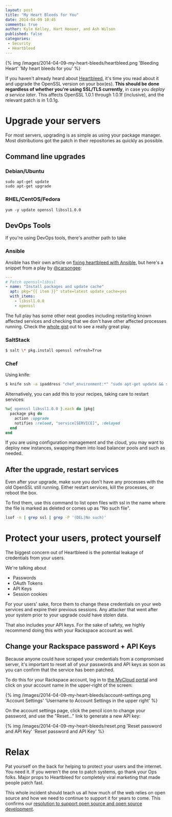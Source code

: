 ```yaml
---
layout: post
title: "My Heart Bleeds for You"
date: 2014-04-09 10:45
comments: true
author: Kyle Kelley, Hart Hoover, and Ash Wilson
published: false
categories:
 - Security
 - Heartbleed
---
```


{% img /images/2014-04-09-my-heart-bleeds/heartbleed.png 'Bleeding Heart' 'My heart bleeds for you' %}

If you haven't already heard about [Heartbleed](http://heartbleed.com/), it's time you read about it and upgrade the OpenSSL version on your box(es). **This should be done regardless of whether you're using SSL/TLS currently**, in case you *deploy a service later*. This affects OpenSSL 1.0.1 through 1.0.1f (inclusive), and the relevant patch is in 1.0.1g.

# Upgrade your servers

For most servers, upgrading is as simple as using your package manager. Most distributions got the patch in their repositories as quickly as possible.

## Command line upgrades

### Debian/Ubuntu
```
sudo apt-get update
sudo apt-get upgrade
```

### RHEL/CentOS/Fedora
```
yum -y update openssl libssl1.0.0
```

## DevOps Tools

If you're using DevOps tools, there's another path to take

### Ansible

Ansible has their own article on [fixing heartbleed with Ansible](http://www.ansible.com/blog/fixing-heartbleed-with-ansible), but here's a snippet from a play by [@carsongee](https://github.com/carsongee):

```yaml
---
# Patch openssl+libssl
- name: "Install packages and update cache"
  apt: pkg="{{ item }}" state=latest update_cache=yes
  with_items:
    - libssl1.0.0
    - openssl
```

The full play has some other neat goodies including restarting known affected services and checking that we don't have other affected processes running. Check the [whole gist](https://gist.github.com/carsongee/10137729) out to see a really great play.

### SaltStack

```bash
$ salt \* pkg.install openssl refresh=True
```

### Chef

Using knife:
```bash
$ knife ssh -a ipaddress "chef_environment:*" "sudo apt-get update && sudo apt-get install openssl"
```

Alternatively, you can add this to your recipes, taking care to restart services:

```ruby
%w{ openssl libssl1.0.0 }.each do |pkg|
  package pkg do
    action :upgrade
    notifies :reload, "service[SERVICE]", :delayed
  end
end
```

If you are using configuration management and the cloud, you may want to deploy new instances, swapping them into load balancer pools and such as needed.

## After the upgrade, restart services

Even after your upgrade, make sure you don't have any processes with the old OpenSSL still running. Either restart services, kill the processes, or reboot the box.

To find them, use this command to list open files with ssl in the name where the file is marked as deleted or comes up as "No such file".

```bash
lsof -n | grep ssl | grep -P '(DEL|No such)'
```

# Protect your users, protect yourself

The biggest concern out of Heartbleed is the potential leakage of credentials from your users.

We're talking about

* Passwords
* OAuth Tokens
* API Keys
* Session cookies

For your users' sake, force them to change these credentials on your web services and expire their previous sessions. Any attacker that went after your system prior to your upgrade could have stolen data.

That also includes *your* API keys. For the sake of safety, we highly recommend doing this with your Rackspace account as well.

## Change your Rackspace password + API Keys

Because anyone could have scraped your credentials from a compromised server, it's important to reset all of your passwords and API keys as soon as you can confirm that the service has been patched.

To do this for your Rackspace account, log in to [the MyCloud portal](https://mycloud.rackspace.com/) and click on your account name in the upper-right of the screen:

{% img /images/2014-04-09-my-heart-bleeds/account-settings.png 'Account Settings' 'Username to Account Settings in the upper right' %}

On the account settings page, click the pencil icon to change your password, and use the "Reset..." link to generate a new API key:

{% img /images/2014-04-09-my-heart-bleeds/reset.png 'Reset password and API Key' 'Reset password and API Key' %}

# Relax

Pat yourself on the back for helping to protect your users and the internet. You need it. If you weren't the one to patch systems, go thank your Ops folks. Major props to Heartbleed for completely viral marketing that made people patch fast.

This whole incident should teach us all how much of the web relies on open source and how we need to continue to support it for years to come. This confirms our [resolution to support open source and open source development](http://www.rackspace.com/blog/rackspaces-policy-on-contributing-to-open-source/).
